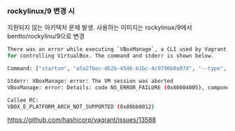 ### rockylinux/9 변경 시    

지원되지 않는 아키텍처 문제 발생. 사용하는 이미지는 rockylinux/9에서 bentto/rockylinu/9으로 변경
```sh
There was an error while executing `VBoxManage`, a CLI used by Vagrant
for controlling VirtualBox. The command and stderr is shown below.

Command: ["startvm", "a5a27bec-db2b-4546-b1bc-4c9796b8a07d", "--type", "headless"]

Stderr: VBoxManage: error: The VM session was aborted
VBoxManage: error: Details: code NS_ERROR_FAILURE (0x80004005), component SessionMachine, interface ISession

Callee RC:
VBOX_E_PLATFORM_ARCH_NOT_SUPPORTED (0x80bb0012)
```
https://github.com/hashicorp/vagrant/issues/13588
